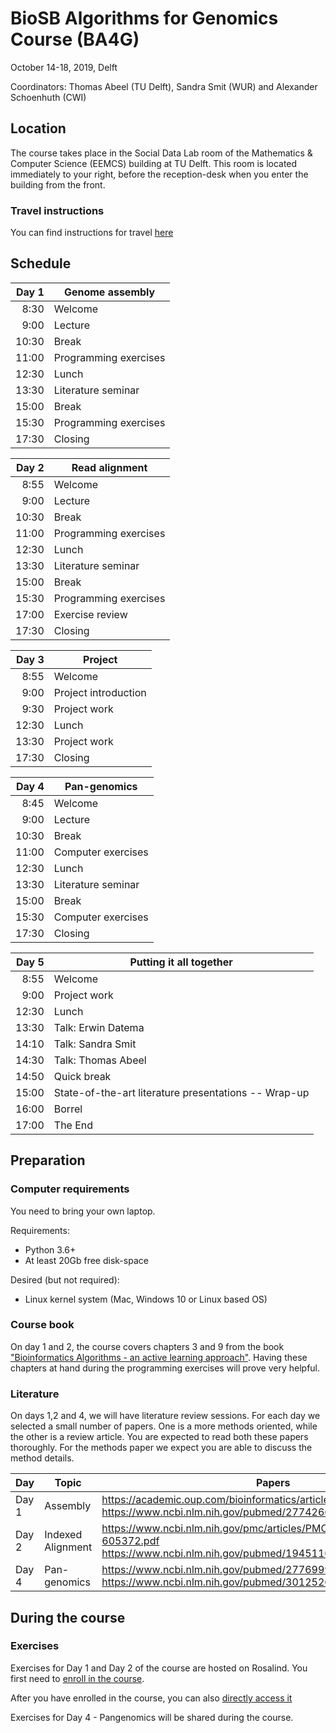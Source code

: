 # BioSB Algorithms for Genomics Course (BA4G)

October 14-18, 2019, Delft

Coordinators: Thomas Abeel (TU Delft), Sandra Smit (WUR) and Alexander Schoenhuth (CWI)

## Location

The course takes place in the Social Data Lab room of the Mathematics & Computer Science (EEMCS) building at TU Delft. This room is located immediately to your right, before the reception-desk when you enter the building from the front.

### Travel instructions
You can find instructions for travel [here](https://iamap.tudelft.nl/en/poi/mathematics-computer-science-eemcs/)



## Schedule

|Day 1  | Genome assembly      |
|------:|-----------------------------|
|  8:30 | Welcome                     |
|  9:00 | Lecture                     |
| 10:30 | Break                       |
| 11:00 | Programming exercises       |
| 12:30 | Lunch                       |
| 13:30 | Literature seminar          |
| 15:00 | Break                       |
| 15:30 | Programming exercises       |
| 17:30 | Closing                     |

|Day 2  | Read alignment       |
|------:|-----------------------------|
|  8:55 | Welcome                     |
|  9:00 | Lecture                     |
| 10:30 | Break                       |
| 11:00 | Programming exercises       |
| 12:30 | Lunch                       |
| 13:30 | Literature seminar          |
| 15:00 | Break                       |
| 15:30 | Programming exercises       |
| 17:00 | Exercise review             |
| 17:30 | Closing                     |

|Day 3  |Project              |
|------:|-----------------------------|
|  8:55 | Welcome                     |
|  9:00 | Project introduction        |
|  9:30 | Project work                |
| 12:30 | Lunch                       |
| 13:30 | Project work                |
| 17:30 | Closing                     |

|Day 4  | Pan-genomics         |
|------:|-----------------------------|
|  8:45 | Welcome                     |
|  9:00 | Lecture                     |
| 10:30 | Break                       |
| 11:00 | Computer exercises          |
| 12:30 | Lunch                       |
| 13:30 | Literature seminar          |
| 15:00 | Break                       |
| 15:30 | Computer exercises          |
| 17:30 | Closing                     |

|Day 5  | Putting it all together |
|------:|-----------------------------|
|  8:55 | Welcome                     |
|  9:00 | Project work                |
| 12:30 | Lunch                       |
| 13:30 | Talk\: Erwin Datema |
| 14:10 | Talk\: Sandra Smit  |
| 14:30 | Talk\: Thomas Abeel         |
| 14:50 | Quick break                 |
| 15:00 | State-of-the-art literature presentations -- Wrap-up |
| 16:00 | Borrel                      |
| 17:00 | The End                     |

## Preparation
### Computer requirements
You need to bring your own laptop. 

Requirements: 
* Python 3.6+
* At least 20Gb free disk-space

Desired (but not required): 
* Linux kernel system (Mac, Windows 10 or Linux based OS)

### Course book
On day 1 and 2, the course covers chapters 3 and 9 from the book ["Bioinformatics Algorithms - an active learning approach"](http://bioinformaticsalgorithms.com/). Having these chapters at hand during the programming exercises will prove very helpful.


### Literature
On days 1,2 and 4, we will have literature review sessions. For each day we selected a small number of papers. One is a more methods oriented, while the other is a review article. You are expected to read both these papers thoroughly. For the methods paper we expect you are able to discuss the method details.

| Day | Topic | Papers | 
|------|-----------------------------|--|
| Day 1 | Assembly           | https://academic.oup.com/bioinformatics/article/32/14/2103/1742895/ <br> https://www.ncbi.nlm.nih.gov/pubmed/27742661 |
| Day 2 | Indexed Alignment  | https://www.ncbi.nlm.nih.gov/pmc/articles/PMC4108431/pdf/nihms-605372.pdf <br> https://www.ncbi.nlm.nih.gov/pubmed/19451168 |
| Day 4 | Pan-genomics       | https://www.ncbi.nlm.nih.gov/pubmed/27769991 <br> https://www.ncbi.nlm.nih.gov/pubmed/30125266  |


## During the course

### Exercises 
Exercises for Day 1 and Day 2 of the course are hosted on Rosalind. You first need to [enroll in the course](http://rosalind.info/classes/enroll/b694ec3604/).

After you have enrolled in the course, you can also [directly access it](http://rosalind.info/classes/614/) 

Exercises for Day 4 - Pangenomics will be shared during the course.



